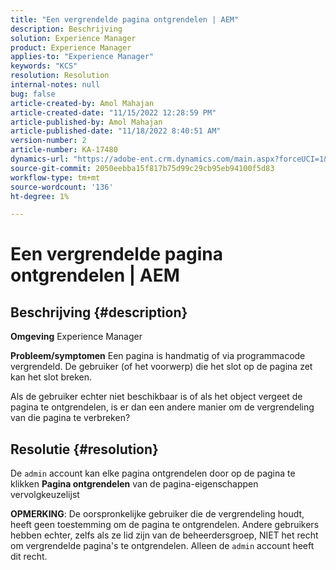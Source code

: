 ```yaml
---
title: "Een vergrendelde pagina ontgrendelen | AEM"
description: Beschrijving
solution: Experience Manager
product: Experience Manager
applies-to: "Experience Manager"
keywords: "KCS"
resolution: Resolution
internal-notes: null
bug: false
article-created-by: Amol Mahajan
article-created-date: "11/15/2022 12:28:59 PM"
article-published-by: Amol Mahajan
article-published-date: "11/18/2022 8:40:51 AM"
version-number: 2
article-number: KA-17480
dynamics-url: "https://adobe-ent.crm.dynamics.com/main.aspx?forceUCI=1&pagetype=entityrecord&etn=knowledgearticle&id=0b30dc0f-e164-ed11-9561-6045bd006a22"
source-git-commit: 2050eebba15f817b75d99c29cb95eb94100f5d83
workflow-type: tm+mt
source-wordcount: '136'
ht-degree: 1%

---
```


# Een vergrendelde pagina ontgrendelen | AEM

## Beschrijving {#description}

<b>Omgeving</b>
Experience Manager


<b>Probleem/symptomen</b>
Een pagina is handmatig of via programmacode vergrendeld. De gebruiker (of het voorwerp) die het slot op de pagina zet kan het slot breken.

Als de gebruiker echter niet beschikbaar is of als het object vergeet de pagina te ontgrendelen, is er dan een andere manier om de vergrendeling van die pagina te verbreken?


## Resolutie {#resolution}


De `admin` account kan elke pagina ontgrendelen door op de pagina te klikken <b>Pagina ontgrendelen</b> van de pagina-eigenschappen vervolgkeuzelijst

<b>OPMERKING</b>: De oorspronkelijke gebruiker die de vergrendeling houdt, heeft geen toestemming om de pagina te ontgrendelen. Andere gebruikers hebben echter, zelfs als ze lid zijn van de beheerdersgroep, NIET het recht om vergrendelde pagina&#39;s te ontgrendelen. Alleen de `admin` account heeft dit recht.
